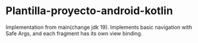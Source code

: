 # Plantilla-proyecto-android-kotlin

Implementation from main(change jdk 19). Implements basic navigation with Safe Args, and each fragment has its own view binding.